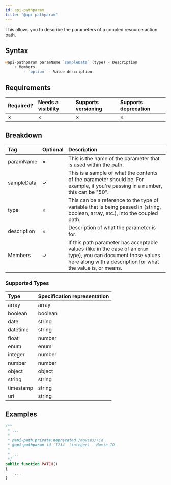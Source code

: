 ```yaml
---
id: api-pathparam
title: "@api-pathparam"
---
```


This allows you to describe the parameters of a coupled resource action path.

## Syntax
```php
@api-pathparam paramName `sampleData` (type) - Description
    + Members
        - `option` - Value description
```

## Requirements
| Required? | Needs a visibility | Supports versioning | Supports deprecation |
| :--- | :--- | :--- | :--- |
| × | × | × | × |

## Breakdown
| Tag | Optional | Description |
| :--- | :--- | :--- |
| paramName | × | This is the name of the parameter that is used within the path. |
| sampleData | ✓ | This is a sample of what the contents of the parameter should be. For example, if you're passing in a number, this can be "50". |
| type | × | This can be a reference to the type of variable that is being passed in (string, boolean, array, etc.), into the coupled path. |
| description | × | Description of what the parameter is for. |
| Members | ✓ | If this path parameter has acceptable values (like in the case of an `enum` type), you can document those values here along with a description for what the value is, or means. |

### Supported Types
| Type | Specification representation |
| :--- | :--- |
| array | array |
| boolean | boolean |
| date | string |
| datetime | string |
| float | number |
| enum | enum |
| integer | number |
| number | number |
| object | object |
| string | string |
| timestamp | string |
| uri | string |

## Examples
```php
/**
 * ...
 *
 * @api-path:private:deprecated /movies/+id
 * @api-pathparam id `1234` (integer) - Movie ID
 *
 * ...
 */
public function PATCH()
{
    ...
}
```
